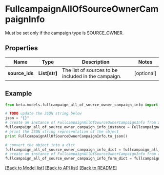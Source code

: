# FullcampaignAllOfSourceOwnerCampaignInfo

Must be set only if the campaign type is SOURCE_OWNER.

## Properties
Name | Type | Description | Notes
------------ | ------------- | ------------- | -------------
**source_ids** | **List[str]** | The list of sources to be included in the campaign. | [optional] 

## Example

```python
from beta.models.fullcampaign_all_of_source_owner_campaign_info import FullcampaignAllOfSourceOwnerCampaignInfo

# TODO update the JSON string below
json = "{}"
# create an instance of FullcampaignAllOfSourceOwnerCampaignInfo from a JSON string
fullcampaign_all_of_source_owner_campaign_info_instance = FullcampaignAllOfSourceOwnerCampaignInfo.from_json(json)
# print the JSON string representation of the object
print FullcampaignAllOfSourceOwnerCampaignInfo.to_json()

# convert the object into a dict
fullcampaign_all_of_source_owner_campaign_info_dict = fullcampaign_all_of_source_owner_campaign_info_instance.to_dict()
# create an instance of FullcampaignAllOfSourceOwnerCampaignInfo from a dict
fullcampaign_all_of_source_owner_campaign_info_form_dict = fullcampaign_all_of_source_owner_campaign_info.from_dict(fullcampaign_all_of_source_owner_campaign_info_dict)
```
[[Back to Model list]](../README.md#documentation-for-models) [[Back to API list]](../README.md#documentation-for-api-endpoints) [[Back to README]](../README.md)


